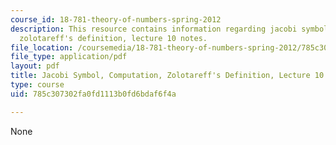 ```yaml
---
course_id: 18-781-theory-of-numbers-spring-2012
description: This resource contains information regarding jacobi symbol, computation,
  zolotareff's definition, lecture 10 notes.
file_location: /coursemedia/18-781-theory-of-numbers-spring-2012/785c307302fa0fd1113b0fd6bdaf6f4a_MIT18_781S12_lec10.pdf
file_type: application/pdf
layout: pdf
title: Jacobi Symbol, Computation, Zolotareff's Definition, Lecture 10 Notes
type: course
uid: 785c307302fa0fd1113b0fd6bdaf6f4a

---
```

None